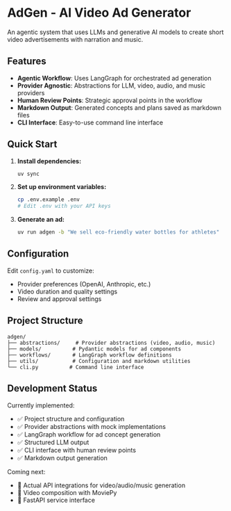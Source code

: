 # AdGen - AI Video Ad Generator

An agentic system that uses LLMs and generative AI models to create short video advertisements with narration and music.

## Features

- **Agentic Workflow**: Uses LangGraph for orchestrated ad generation
- **Provider Agnostic**: Abstractions for LLM, video, audio, and music providers
- **Human Review Points**: Strategic approval points in the workflow
- **Markdown Output**: Generated concepts and plans saved as markdown files
- **CLI Interface**: Easy-to-use command line interface

## Quick Start

1. **Install dependencies:**

   ```bash
   uv sync
   ```

2. **Set up environment variables:**

   ```bash
   cp .env.example .env
   # Edit .env with your API keys
   ```

3. **Generate an ad:**

   ```bash
   uv run adgen -b "We sell eco-friendly water bottles for athletes"
   ```

## Configuration

Edit `config.yaml` to customize:

- Provider preferences (OpenAI, Anthropic, etc.)
- Video duration and quality settings
- Review and approval settings

## Project Structure

```
adgen/
├── abstractions/     # Provider abstractions (video, audio, music)
├── models/          # Pydantic models for ad components
├── workflows/       # LangGraph workflow definitions
├── utils/           # Configuration and markdown utilities
└── cli.py          # Command line interface
```

## Development Status

Currently implemented:

- ✅ Project structure and configuration
- ✅ Provider abstractions with mock implementations
- ✅ LangGraph workflow for ad concept generation
- ✅ Structured LLM output
- ✅ CLI interface with human review points
- ✅ Markdown output generation

Coming next:

- 🔲 Actual API integrations for video/audio/music generation
- 🔲 Video composition with MoviePy
- 🔲 FastAPI service interface
